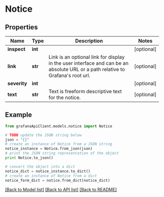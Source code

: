# Notice


## Properties
Name | Type | Description | Notes
------------ | ------------- | ------------- | -------------
**inspect** | **int** |  | [optional] 
**link** | **str** | Link is an optional link for display in the user interface and can be an absolute URL or a path relative to Grafana&#39;s root url. | [optional] 
**severity** | **int** |  | [optional] 
**text** | **str** | Text is freeform descriptive text for the notice. | [optional] 

## Example

```python
from grafanaApiClient.models.notice import Notice

# TODO update the JSON string below
json = "{}"
# create an instance of Notice from a JSON string
notice_instance = Notice.from_json(json)
# print the JSON string representation of the object
print Notice.to_json()

# convert the object into a dict
notice_dict = notice_instance.to_dict()
# create an instance of Notice from a dict
notice_form_dict = notice.from_dict(notice_dict)
```
[[Back to Model list]](../README.md#documentation-for-models) [[Back to API list]](../README.md#documentation-for-api-endpoints) [[Back to README]](../README.md)


